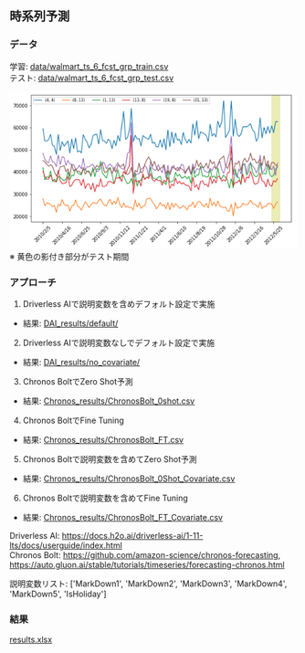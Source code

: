 ## 時系列予測

### データ

学習: [data/walmart_ts_6_fcst_grp_train.csv](./data/walmart_ts_6_fcst_grp_train.csv)  
テスト: [data/walmart_ts_6_fcst_grp_test.csv](./data/walmart_ts_6_fcst_grp_test.csv)  

<img src="./プロット.png" alt="ts_plot">
※ 黄色の影付き部分がテスト期間  


### アプローチ

1) Driverless AIで説明変数を含めデフォルト設定で実施
  - 結果: [DAI_results/default/](DAI_results/default/)
2) Driverless AIで説明変数なしでデフォルト設定で実施
  - 結果: [DAI_results/no_covariate/](DAI_results/no_covariate/)
3) Chronos BoltでZero Shot予測
  - 結果: [Chronos_results/ChronosBolt_0shot.csv](Chronos_results/ChronosBolt_0shot.csv)
4) Chronos BoltでFine Tuning
  - 結果: [Chronos_results/ChronosBolt_FT.csv](Chronos_results/ChronosBolt_FT.csv)
5) Chronos Boltで説明変数を含めてZero Shot予測
  - 結果: [Chronos_results/ChronosBolt_0Shot_Covariate.csv](Chronos_results/ChronosBolt_0Shot_Covariate.csv)
6) Chronos Boltで説明変数を含めてFine Tuning
  - 結果: [Chronos_results/ChronosBolt_FT_Covariate.csv](Chronos_results/ChronosBolt_FT_Covariate.csv)

Driverless AI: https://docs.h2o.ai/driverless-ai/1-11-lts/docs/userguide/index.html  
Chronos Bolt: https://github.com/amazon-science/chronos-forecasting, https://auto.gluon.ai/stable/tutorials/timeseries/forecasting-chronos.html  

説明変数リスト: ['MarkDown1', 'MarkDown2', 'MarkDown3', 'MarkDown4', 'MarkDown5', 'IsHoliday']


### 結果
[results.xlsx](./results.xlsx)
